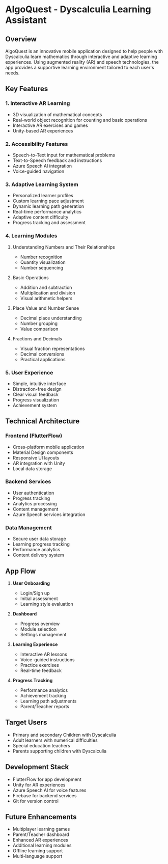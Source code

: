 # AlgoQuest - Dyscalculia Learning Assistant

## Overview
AlgoQuest is an innovative mobile application designed to help people with Dyscalculia learn mathematics through interactive and adaptive learning experiences. Using augmented reality (AR) and speech technologies, the app provides a supportive learning environment tailored to each user's needs.

## Key Features

### 1. Interactive AR Learning
- 3D visualization of mathematical concepts
- Real-world object recognition for counting and basic operations
- Interactive AR exercises and games
- Unity-based AR experiences

### 2. Accessibility Features
- Speech-to-Text input for mathematical problems
- Text-to-Speech feedback and instructions
- Azure Speech AI integration
- Voice-guided navigation

### 3. Adaptive Learning System
- Personalized learner profiles
- Custom learning pace adjustment
- Dynamic learning path generation
- Real-time performance analytics
- Adaptive content difficulty
- Progress tracking and assessment

### 4. Learning Modules
1. Understanding Numbers and Their Relationships
   - Number recognition
   - Quantity visualization
   - Number sequencing
   
2. Basic Operations
   - Addition and subtraction
   - Multiplication and division
   - Visual arithmetic helpers
   
3. Place Value and Number Sense
   - Decimal place understanding
   - Number grouping
   - Value comparison
   
4. Fractions and Decimals
   - Visual fraction representations
   - Decimal conversions
   - Practical applications

### 5. User Experience
- Simple, intuitive interface
- Distraction-free design
- Clear visual feedback
- Progress visualization
- Achievement system

## Technical Architecture

### Frontend (FlutterFlow)
- Cross-platform mobile application
- Material Design components
- Responsive UI layouts
- AR integration with Unity
- Local data storage

### Backend Services
- User authentication
- Progress tracking
- Analytics processing
- Content management
- Azure Speech services integration

### Data Management
- Secure user data storage
- Learning progress tracking
- Performance analytics
- Content delivery system

## App Flow
1. **User Onboarding**
   - Login/Sign up
   - Initial assessment
   - Learning style evaluation
   
2. **Dashboard**
   - Progress overview
   - Module selection
   - Settings management
   
3. **Learning Experience**
   - Interactive AR lessons
   - Voice-guided instructions
   - Practice exercises
   - Real-time feedback
   
4. **Progress Tracking**
   - Performance analytics
   - Achievement tracking
   - Learning path adjustments
   - Parent/Teacher reports

## Target Users
- Primary and secondary Children with Dyscalculia
- Adult learners with numerical difficulties
- Special education teachers
- Parents supporting children with Dyscalculia

## Development Stack
- FlutterFlow for app development
- Unity for AR experiences
- Azure Speech AI for voice features
- Firebase for backend services
- Git for version control

## Future Enhancements
- Multiplayer learning games
- Parent/Teacher dashboard
- Enhanced AR experiences
- Additional learning modules
- Offline learning support
- Multi-language support
